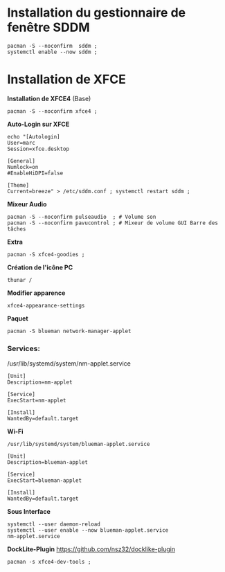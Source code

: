 # Installation du gestionnaire de fenêtre SDDM
``` 
pacman -S --noconfirm  sddm ;
systemctl enable --now sddm ;
``` 



# Installation de XFCE

**Installation de XFCE4** (Base)
```
pacman -S --noconfirm xfce4 ;
```

**Auto-Login sur XFCE**
```
echo "[Autologin]
User=marc
Session=xfce.desktop

[General]
Numlock=on
#EnableHiDPI=false

[Theme]
Current=breeze" > /etc/sddm.conf ; systemctl restart sddm ;
```




**Mixeur Audio**
```
pacman -S --noconfirm pulseaudio  ; # Volume son
pacman -S --noconfirm pavucontrol ; # Mixeur de volume GUI Barre des tâches
```



**Extra**
```
pacman -S xfce4-goodies ;
```

**Création de l'icône PC**
```
thunar /
```

**Modifier apparence**
```
xfce4-appearance-settings
```



**Paquet**
```
pacman -S blueman network-manager-applet
```


### Services:
/usr/lib/systemd/system/nm-applet.service
```
[Unit]
Description=nm-applet

[Service]
ExecStart=nm-applet

[Install]
WantedBy=default.target
```

**Wi-Fi**
```
/usr/lib/systemd/system/blueman-applet.service

[Unit]
Description=blueman-applet

[Service]
ExecStart=blueman-applet

[Install]
WantedBy=default.target
```

**Sous Interface**
```
systemctl --user daemon-reload
systemctl --user enable --now blueman-applet.service 
nm-applet.service
```



**DockLite-Plugin**
https://github.com/nsz32/docklike-plugin

```
pacman -s xfce4-dev-tools ;
```


